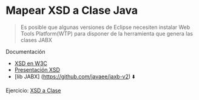 # Mapear XSD a Clase Java

> Es posible que algunas versiones de Eclipse necesiten instalar Web Tools Platform(WTP) para disponer de la herramienta que genera las clases JABX

Documentación
- [XSD en W3C](https://www.w3schools.com/xml/schema_intro.asp)
- [Presentación XSD](http://di002.edv.uniovi.es/~labra/cursos/XML/XMLSchema.pdf)
- [lib JABX] (https://github.com/javaee/jaxb-v2) :arrow_down:

Ejercicio: [XSD a Clase](https://github.com/franlu/DAM-AD/tree/master/ficheros/jabx/MapearClase/Ejercicio.md)
